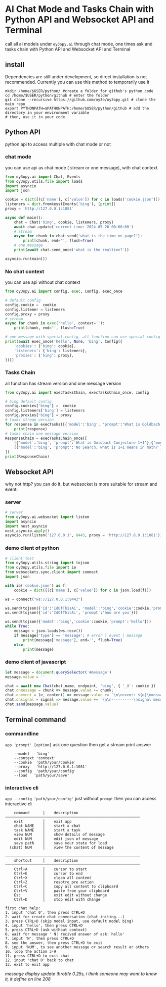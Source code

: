 # AI Chat Mode and Tasks Chain with Python API and Websocket API and Terminal
call all ai models under `oy3opy.ai` through chat mode, one times ask and tasks chain with Python API and Websocket API and Terminal

## install
Dependencies are still under development, so direct installation is not recommended.
Currently you can use this method to temporarily use it
```
mkdir /home/$USER/python/ #create a folder for github's python code
cd /home/$USER/python/github # enter the folder
git clone --recursive https://github.com/oy3o/oy3opy.git # clone the main repo
export PYTHONPATH=$PATHONPATH:/home/$USER/python/github # add the directory in your environment variable
# then, use it in your code.
```

## Python API
python api to access multiple with chat mode or not
### chat mode
you can use api as chat mode ( stream or one message), with chat context.
```py
from oy3opy.ai import Chat, Events
from oy3opy.utils.file import loads
import asyncio
import json

cookie = dict([(c['name'], c['value']) for c in loads('cookie.json')])
listeners = dict.fromkeys(Events('bing'), [print])
proxy = 'http://127.0.0.1:1081'

async def main():
    chat = Chat('bing', cookie, listeners, proxy)
    await chat.update('current time: 2024-05-20 00:00:00')
    # stream
    async for chunk in chat.send('what is the time on page?'):
        print(chunk, end='', flush=True)
    # one message
    print(await chat.send_once('what is the realtime?'))

asyncio.run(main())
```
### No chat context
you can use api without chat context
```py
from oy3opy.ai import config, exec, Config, exec_once

# default config
config.cookie =  cookie
config.listener = listeners
config.proxy = proxy
# stream
async for chunk in exec('hello', context=''):
    print(chunk, end='', flush=True)

# one message with special config, all function can use special config
print(await exec_once('hello', None, 'bing', Config({
    'cookies': {'bing': cookie},
    'listeners': {'bing': listeners},
    'proxies': {'bing': proxy},
})))
```
### Tasks Chain
all function has stream version and one message version
```py
from oy3opy.ai import execTasksChain, execTasksChain_once, config

# bing default config
config.cookies['bing'] =  cookie
config.listeners['bing'] = listeners
config.proxies['bing'] = proxy
# tasks stream version
for response in execTasks([{'model':'bing', 'prompt':'What is Goldbach Conjecture 1+1'},{'model':'bing', 'prompt':'What is Peano axioms 1+1'}]):
    print(response)
# tasks chain one message version
ResponseChain = execTasksChain_once([
    [{'model':'bing', 'prompt':'What is Goldbach Conjecture 1+1'},{'model':'bing', 'prompt':'What is Peano axioms 1+1'}],
    [{'model':'bing', 'prompt':'No Search, what is 1+1 means in math?'}]
])
print(ResponseChain)
```

## Websocket API
why not http? you can do it, but websocket is more suitable for stream and event.
### server
```py
# server
from oy3opy.ai.websocket import listen
import asyncio
import nest_asyncio
nest_asyncio.apply()
asyncio.run(listen('127.0.0.1', 8443, proxy = 'http://127.0.0.1:1081'))
```
### demo client of python
```py
# client test
from oy3opy.utils.string import tojson
from oy3opy.utils.file import io
from websockets.sync.client import connect
import json

with io('cookie.json') as f:
    cookie = dict([(c['name'], c['value']) for c in json.load(f)])

ws = connect("ws://127.0.0.1:8443")

ws.send(tojson({'id':'IdOfThisAi', 'model':'bing','cookie':cookie,'prompt':'hello'}))
ws.send(tojson({'id':'IdOfThisAi', 'prompt':'how are you'}))

ws.send(tojson({'model':'bing','cookie':cookie,'prompt':'hello'}))
while True:
    message = json.loads(ws.recv())
    if message['type'] == 'message': # error | event | message
        print(message['message'], end='', flush=True)
    else:
        print(message)
```
### demo client of javascript
```js
let message = document.querySelector('#message')
message.value = ''

chat = await new Chat(chat_name, endpoint, 'bing', { '_U': cookie })
chat.onmessage = chunk => message.value += chunk;
chat.onevent = (e, content) => message.value += `\n\nevent: ${e}\nmessage: ${content}\n`;
chat.onsignal = signal => message.value += `\n\n----------\nsignal message: ${signal}\n----------\n`;
chat.send(message.value)
```


## Terminal command
### commandline
`app 'prompt' [option]` ask one question then get a stream print answer
```
    --model   'bing'
    --context 'context'
    --cookie  'path/your/cookie'
    --proxy   'http://127.0.0.1:1081'
    --config  'path/your/config'
    --load   'path/your/save'
```

### interactive cli
`app --config 'path/your/config'` just without `prompt` then you can access interactive cli
```
    command      │    description
─────────────────────────────────────────────────────────────
    exit         │    exit app
    chat NAME    │    start a chat
    task NAME    │    start a task
    view NUM     │    show details of message
    edit NUM     │    edit json of message
    save path    │    save your state for load
  (chat) NUM     │    view the content of message

─────────────────────────────────────────────────────────────
    shortcut     │    description
─────────────────────────────────────────────────────────────
    Ctrl+A       │    cursor to start
    Ctrl+E       │    cursor to end
    Ctrl+X       │    clean all content
    Ctrl+Z       │    resotre pre action
    Ctrl+C       │    copy all content to clipboard
    Ctrl+V       │    paste from your clipboard
    Esc          │    exit edit without change
    Ctrl+D       │    stop edit with change

first chat help:
1. input 'chat 0', then press CTRL+D
2. wait for create chat conversation (chat initing...)
3. press CTRL+D (skip model input, use default model bing)
4. input 'hello', then press CTRL+D
5. press CTRL+D (ask without context)
6. wait for message ' N| recived answer of ask: hello'
7. input 'N', then press CTRL+D
8. see the answer, then press CTRL+D to exit
9. input 'NUM', to see another message or search result or others
10. loop the action 3-9
11. press CTRL+D to exit chat
12. input 'chat 0' back to chat
13. exit to exit app
```

*message display update throttle 0.25s, i think someone may want to know it, it define on line 208*

